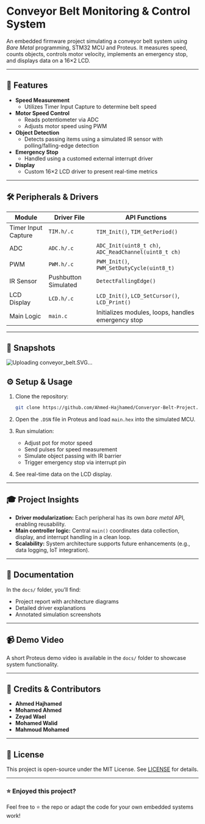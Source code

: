 # Conveyor Belt Monitoring & Control System

An embedded firmware project simulating a conveyor belt system using *Bare Metal* programming, STM32 MCU and Proteus. It measures speed, counts objects, controls motor velocity, implements an emergency stop, and displays data on a 16×2 LCD.

---

## 🚀 Features

- **Speed Measurement**  
  - Utilizes Timer Input Capture to determine belt speed
- **Motor Speed Control**  
  - Reads potentiometer via ADC  
  - Adjusts motor speed using PWM
- **Object Detection**  
  - Detects passing items using a simulated IR sensor with polling/falling-edge detection
- **Emergency Stop**  
  - Handled using a customed external interrupt driver
- **Display**  
  - Custom 16×2 LCD driver to present real-time metrics

---

## 🛠️ Peripherals & Drivers

| Module                | Driver File           | API Functions                                 |
|-----------------------|------------------------|-----------------------------------------------|
| Timer Input Capture   | `TIM.h/.c`             | `TIM_Init()`, `TIM_GetPeriod()` |
| ADC                   | `ADC.h/.c`             | `ADC_Init(uint8_t ch)`, `ADC_ReadChannel(uint8_t ch)`   |
| PWM                   | `PWM.h/.c`             | `PWM_Init()`, `PWM_SetDutyCycle(uint8_t)`     |
| IR Sensor             | Pushbutton Simulated    | `DetectFallingEdge()` |
| LCD Display           | `LCD.h/.c`             | `LCD_Init()`, `LCD_SetCursor()`, `LCD_Print()` |
| Main Logic            | `main.c`               | Initializes modules, loops, handles emergency stop |

---

## 📸 Snapshots
![Uploading conveyor_belt.SVG…]()



## ⚙️ Setup & Usage

1. Clone the repository:  
   ```bash
   git clone https://github.com/Ahmed-Hajhamed/Converyor-Belt-Project.git

2. Open the `.DSN` file in Proteus and load `main.hex` into the simulated MCU.
3. Run simulation:

   * Adjust pot for motor speed
   * Send pulses for speed measurement
   * Simulate object passing with IR barrier
   * Trigger emergency stop via interrupt pin
4. See real-time data on the LCD display.

---

## 🎓 Project Insights

* **Driver modularization:** Each peripheral has its own *bare metal* API, enabling reusability.
* **Main controller logic:** Central `main()` coordinates data collection, display, and interrupt handling in a clean loop.
* **Scalability:** System architecture supports future enhancements (e.g., data logging, IoT integration).

---

## 📂 Documentation

In the `docs/` folder, you’ll find:

* Project report with architecture diagrams
* Detailed driver explanations
* Annotated simulation screenshots

---

## 📹 Demo Video

A short Proteus demo video is available in the `docs/` folder to showcase system functionality.

---

## 🤝 Credits & Contributors

* **Ahmed Hajhamed**
* **Mohamed Ahmed**
* **Zeyad Wael**
* **Mohamed Walid**
* **Mahmoud Mohamed**

---

## 📄 License

This project is open-source under the MIT License. See [LICENSE](LICENSE) for details.

---

### ⭐ Enjoyed this project?

Feel free to ⭐ the repo or adapt the code for your own embedded systems work!
